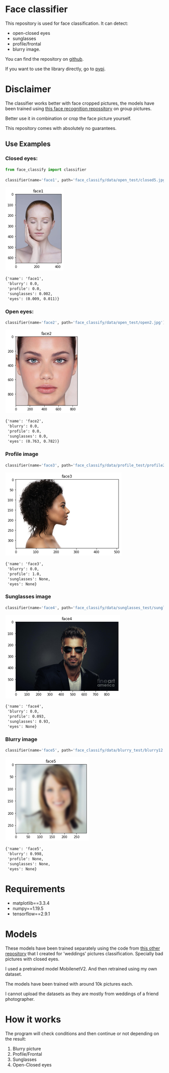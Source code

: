 # Face classifier
This repository is used for face classification. It can detect:

- open-closed eyes
- sunglasses
- profile/frontal
- blurry image.

You can find the repository on [github](https://github.com/jordi-zaragoza/face_classifier).

If you want to use the library directly, go to [pypi](https://pypi.org/project/face-classify).

# Disclaimer
The classifier works better with face cropped pictures, the models have been trained using [this face recognition repossitory](https://pypi.org/project/face-recognition/) on group pictures.

Better use it in combination or crop the face picture yourself.

This repository comes with absolutely no guarantees. 

## Use Examples
### Closed eyes:

```python
from face_classify import classifier

classifier(name='face1', path='face_classify/data/open_test/closed5.jpg')
```

![png](https://github.com/jordi-zaragoza/face_classifier/blob/main/face_classifier/data/readme/TRY_IT_2_2.png?raw=true)

    {'name': 'face1',
     'blurry': 0.0,
     'profile': 0.0,
     'sunglasses': 0.002,
     'eyes': (0.009, 0.011)}

### Open eyes:

```python
classifier(name='face2', path='face_classify/data/open_test/open2.jpg')
```

![png](https://github.com/jordi-zaragoza/face_classifier/blob/main/face_classifier/data/readme/TRY_IT_3_2.png?raw=true)

    {'name': 'face2',
     'blurry': 0.0,
     'profile': 0.0,
     'sunglasses': 0.0,
     'eyes': (0.763, 0.782)}

### Profile image

```python
classifier(name='face3', path='face_classify/data/profile_test/profile2.jpg')
```

![png](https://github.com/jordi-zaragoza/face_classifier/blob/main/face_classifier/data/readme/TRY_IT_4_2.png?raw=true)

    {'name': 'face3',
     'blurry': 0.0,
     'profile': 1.0,
     'sunglasses': None,
     'eyes': None}

### Sunglasses image

```python
classifier(name='face4', path='face_classify/data/sunglasses_test/sunglass1.jpg')
```

![png](https://github.com/jordi-zaragoza/face_classifier/blob/main/face_classifier/data/readme/TRY_IT_5_2.png?raw=true)

    {'name': 'face4',
     'blurry': 0.0,
     'profile': 0.093,
     'sunglasses': 0.93,
     'eyes': None}

### Blurry image

```python
classifier(name='face5', path='face_classify/data/blurry_test/blurry12.jpg')
```
![png](https://github.com/jordi-zaragoza/face_classifier/blob/main/face_classifier/data/readme/TRY_IT_6_2.png?raw=true)

    {'name': 'face5',
     'blurry': 0.998,
     'profile': None,
     'sunglasses': None,
     'eyes': None}


# Requirements
- matplotlib==3.3.4
- numpy==1.19.5
- tensorflow==2.9.1

# Models
These models have been trained separately using the code from [this other repository](https://github.com/jordi-zaragoza/pictures_classifier) that I created for 'weddings' pictures classification. Specially bad pictures with closed eyes.

I used a pretrained model MobilenetV2. And then retrained using my own dataset.

The models have been trained with around 10k pictures each.

I cannot upload the datasets as they are mostly from weddings of a friend photographer.

# How it works
The program will check conditions and then continue or not depending on the result:
1) Blurry picture
2) Profile/Frontal
3) Sunglasses
4) Open-Closed eyes




    



